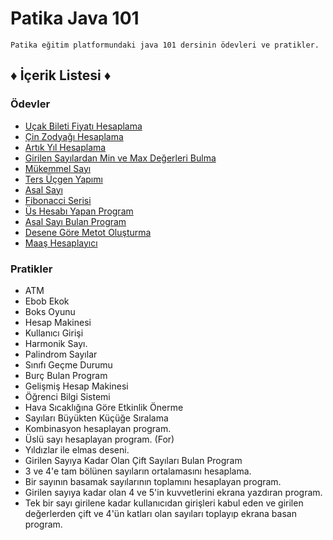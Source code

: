 # Patika Java 101

```
Patika eğitim platformundaki java 101 dersinin ödevleri ve pratikler.
```
## ♦ İçerik Listesi ♦
### Ödevler

- [Uçak Bileti Fiyatı Hesaplama](https://app.patika.dev/moduller/java101/odev-ucak-bileti)
- [Çin Zodyağı Hesaplama](https://app.patika.dev/moduller/java101/odev-cin-zodyagi)
- [Artık Yıl Hesaplama](https://app.patika.dev/moduller/java101/odev-artik-yil)
- [Girilen Sayılardan Min ve Max Değerleri Bulma](https://github.com/smyy96/PatikaJava101/blob/main/buyukKucukSayi.java)
- [Mükemmel Sayı](https://app.patika.dev/moduller/java101/odev-mukemmel-sayi)
- [Ters Üçgen Yapımı](https://app.patika.dev/moduller/java101/odev-ters-ucgen)
- [Asal Sayı](https://app.patika.dev/moduller/java101/odev-asal-sayi)
- [Fibonacci Serisi](https://app.patika.dev/moduller/java101/odev-fibo)
- [Üs Hesabı Yapan Program](https://app.patika.dev/moduller/java101/odev-recursive-power)
- [Asal Sayı Bulan Program](https://app.patika.dev/moduller/java101/odev-recursive-prime)
- [Desene Göre Metot Oluşturma](https://app.patika.dev/moduller/java101/odev-recursive-pattern)
- [Maaş Hesaplayıcı](https://app.patika.dev/moduller/java101/odev-employee)


### Pratikler

- ATM
- Ebob Ekok
- Boks Oyunu
- Hesap Makinesi
- Kullanıcı Girişi
- Harmonik Sayı.
- Palindrom Sayılar
- Sınıfı Geçme Durumu
- Burç Bulan Program
- Gelişmiş Hesap Makinesi
- Öğrenci Bilgi Sistemi
- Hava Sıcaklığına Göre Etkinlik Önerme
- Sayıları Büyükten Küçüğe Sıralama
- Kombinasyon hesaplayan program.
- Üslü sayı hesaplayan program. (For)
- Yıldızlar ile elmas deseni.
- Girilen Sayıya Kadar Olan Çift Sayıları Bulan Program
- 3 ve 4'e tam bölünen sayıların ortalamasını hesaplama.
- Bir sayının basamak sayılarının toplamını hesaplayan program.
- Girilen sayıya kadar olan 4 ve 5'in kuvvetlerini ekrana yazdıran program.
- Tek bir sayı girilene kadar kullanıcıdan girişleri kabul eden ve girilen değerlerden 
  çift ve 4'ün katları olan sayıları toplayıp ekrana basan program.


